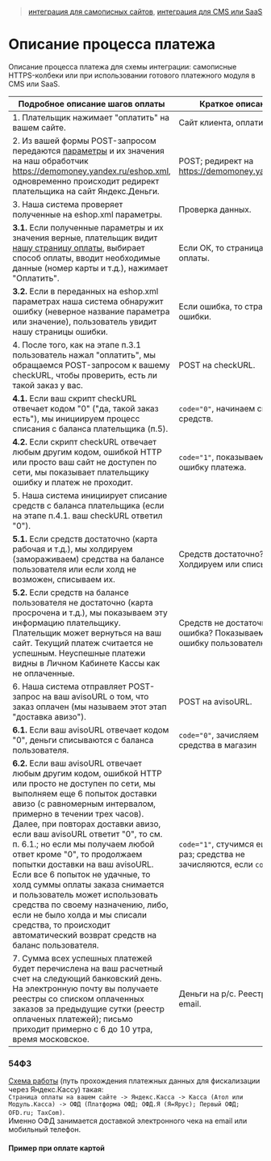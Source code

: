 > [интеграция для самописных сайтов](https://github.com/yandex-money/yandex-money-joinup/blob/master/demo/010%20интеграция%20для%20самописных%20сайтов.md), [интеграция для CMS или SaaS](https://github.com/yandex-money/yandex-money-joinup/blob/master/demo/011%20интеграция%20для%20CMS%20и%20SaaS.md)

Описание процесса платежа
=====================================================

Описание процесса платежа для схемы интеграции: самописные HTTPS-колбеки или при использовании готового платежного модуля в CMS или SaaS.

| Подробное описание шагов оплаты                       | Краткое описание        |
| ----------------------------------------------------- | ----------------------- |
| 1. Плательщик нажимает "оплатить" на вашем сайте.     | Сайт клиента, оплатить. |
| 2. Из вашей формы POST-запросом передаются [параметры](https://tech.yandex.ru/money/doc/payment-solution/payment-form/payment-form-http-docpage/) и их значения на наш обработчик https://demomoney.yandex.ru/eshop.xml, одновременно происходит редирект плательщика на сайт Яндекс.Деньги. | POST; редирект на https://demomoney.yandex.ru/ |
| 3. Наша система проверяет полученные на eshop.xml параметры. | Проверка данных. |
| **3.1.** Если полученные параметры и их значения верные, плательщик видит [нашу страницу оплаты](https://demomoney.yandex.ru/eshop.xml?shopid=72491&scid=541855&sum=100.00&customerNumber=%D0%B7%D0%BD%D0%B0%D1%87%D0%B5%D0%BD%D0%B8%D0%B5%20%D0%B8%D0%B7%20%D0%BE%D0%B1%D1%8F%D0%B7%D0%B0%D1%82%D0%B5%D0%BB%D1%8C%D0%BD%D0%BE%D0%B3%D0%BE%20%D0%BF%D0%B0%D1%80%D0%B0%D0%BC%D0%B5%D1%82%D1%80%D0%B0%20customerNumber ), выбирает способ оплаты, вводит необходимые данные (номер карты и т.д.), нажимает "Оплатить". | Если ОК, то страница оплаты. | 
| **3.2.** Если в переданных на eshop.xml параметрах наша система обнаружит ошибку (неверное название параметра или значение), пользователь увидит нашу страницы ошибки. | Если ошибка, то страница ошибки. |
| 4. После того, как на этапе п.3.1 пользователь нажал "оплатить", мы обращаемся POST-запросом к вашему checkURL, чтобы проверить, есть ли такой заказ у вас. | POST на checkURL. |
| **4.1.** Если ваш скрипт checkURL отвечает кодом "0" ("да, такой заказ есть"), мы инициируем процесс списания с баланса плательщика (п.5). | `code="0"`, начинаем списание средств. | 
| **4.2.** Если скрипт checkURL отвечает любым другим кодом, ошибкой HTTP или просто ваш сайт не доступен по сети, мы показывает плательщику ошибку и платеж не проходит. | `code="1"`, показываем ошибку платежа. |
| 5. Наша система инициирует списание средств с баланса плательщика (если на этапе п.4.1. ваш checkURL ответил "0"). | |
| **5.1.** Если средств достаточно (карта рабочая и т.д.), мы холдируем (замораживаем) средства на балансе пользователя или если холд не возможен, списываем их. | Средств достаточно? Холдируем или списываем. |
| **5.2.** Если средств на балансе пользователя не достаточно (карта просрочена и т.д.), мы показываем эту информацию плательщику. Плательщик может вернуться на ваш сайт. Текущий платеж считается не успешным. Неуспешные платежи видны в Личном Кабинете Кассы как не оплаченные. | Средств не достаточно, иная ошибка? Показываем ошибку пользователю. |
| 6. Наша система отправляет POST-запрос на ваш avisoURL о том, что заказ оплачен (мы называем этот этап "доставка авизо"). | POST на avisoURL. |
| **6.1.** Если ваш avisoURL отвечает кодом "0", деньги списываются с баланса пользователя. | `code="0"`, зачисляем средства в магазин |
| **6.2.** Если ваш avisoURL отвечает любым другим кодом, ошибкой HTTP или просто не доступен по сети, мы выполняем еще 6 попыток доставки авизо (с равномерным интервалом, примерно в течении трех часов). Далее, при повторах доставки авизо, если ваш avisoURL ответит "0", то см. п. 6.1.; но если мы получаем любой ответ кроме "0", то продолжаем попытки доставки на ваш avisoURL. Если все 6 попыток не удачные, то холд суммы оплаты заказа снимается и пользователь может использовать средства по своему назначению, либо, если не было холда и мы списали средства, то происходит автоматический возврат средств на баланс пользователя. | `code="1"`, стучимся еще 6 раз; средства не зачисляются, если `code="1"`. |
| 7. Сумма всех успешных платежей будет перечислена на ваш расчетный счет на следующий банковский день. На электронную почту вы получаете реестры со списком оплаченных заказов за предыдущие сутки (реестр оплаченых платежей); письмо приходит примерно с 6 до 10 утра, время московское. | Деньги на р/с. Реестр на email. | 

### 54ФЗ

[Схема работы](https://kassa.yandex.ru/54fz#howitworks) (путь прохождения платежных данных для фискализации через Яндекс.Кассу) такая:  
    `Страница оплаты на вашем сайте -> Яндекс.Касса -> Касса (Атол или Модуль.Касса) -> ОФД (Платформа ОФД; ОФД.Я (Я=Ярус); Первый ОФД; OFD.ru; TaxCom)`.  
    Именно ОФД занимается доставкой электронного чека на email или мобильный телефон.

#### Пример при оплате картой

<!-- Действующие лица:
- Покупатель. Он же плательщик. Тот, кто оплачивает услуги на вашем сайте.
- Контрагент
-> 

1) Покупатель переходит на платежную форму на сайте контрагента. В платежной форме есть [параметры платежа](https://tech.yandex.ru/money/doc/payment-solution/payment-form/payment-form-http-docpage/) и [параметры для чека](https://tech.yandex.ru/money/doc/payment-solution/payment-form/payment-form-receipt-docpage/). После нажатия кнопки "оплатить" происходит переход на платежную страницу на сайте https://money.yandex.ru/, при переходе мы (яндекс.деньги) автоматически проверяем корректность всех параметров, переданных из платежной формы, в том числе и orderNumber. Если все ок, покупатель видит форму для ввода карточных данных; если в параметрах есть ошибка, то вместо карточной формы покупатель видит сообщение "Техническая ошибка".

2) Покупатель вводит данные карты, нажимает "оплатить", проходит 3DS авторизацию операции и если она успешная Яндекс.Касса отправляет запрос checkOrder на checkURL вашего сайта. Если checkURL ответил успехом `code=0`, отправляем данные чека в онлайн кассу, если checkURL ответил ошибкой или не доступен, показываем кирпич.

3) Онлайн касса (Атол/Модуль Касса и т.д.) приняли данные чека и отдали в Яндекс.Кассу код успеха фискализации, далее мы идем в магазин с запросом paymentAviso и происходит клиринг по операции. Онлайн касса не ответила нам за 5 попыток отправки чека в течении 5 минут - отменяем операцию, шлем вам уведомление о недоступности онлайн кассы и отправляем в последнюю чек отмены (от греха подальше, ибо мы можем отвалиться по таймауту а в итоге онлайн касса обработает и отправит чек в ОФД).
